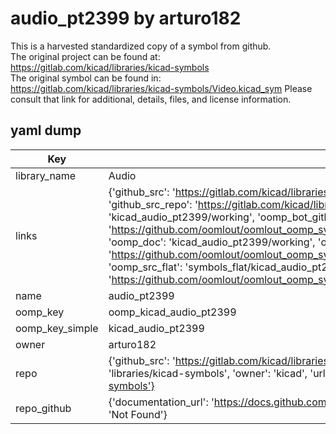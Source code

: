 # audio_pt2399 by arturo182  
This is a harvested standardized copy of a symbol from github.  
The original project can be found at:  
https://gitlab.com/kicad/libraries/kicad-symbols  
The original symbol can be found in:
https://gitlab.com/kicad/libraries/kicad-symbols/Video.kicad_sym
Please consult that link for additional, details, files, and license information.  
## yaml dump  
| Key | Value |  
| --- | --- |  
| library_name | Audio |  
| links | {'github_src': 'https://gitlab.com/kicad/libraries/kicad-symbols/Video.kicad_sym', 'github_src_repo': 'https://gitlab.com/kicad/libraries/kicad-symbols', 'oomp_bot': 'kicad_audio_pt2399/working', 'oomp_bot_github': 'https://github.com/oomlout/oomlout_oomp_symbol_bot/tree/main/kicad_audio_pt2399/working', 'oomp_doc': 'kicad_audio_pt2399/working', 'oomp_doc_github': 'https://github.com/oomlout/oomlout_oomp_symbol_doc/tree/main/kicad_audio_pt2399/working', 'oomp_src_flat': 'symbols_flat/kicad_audio_pt2399/working', 'oomp_src_flat_github': 'https://github.com/oomlout/oomlout_oomp_symbol_src/tree/main/kicad_audio_pt2399/working'} |  
| name | audio_pt2399 |  
| oomp_key | oomp_kicad_audio_pt2399 |  
| oomp_key_simple | kicad_audio_pt2399 |  
| owner | arturo182 |  
| repo | {'github_src': 'https://gitlab.com/kicad/libraries/kicad-symbols/Video.kicad_sym', 'name': 'libraries/kicad-symbols', 'owner': 'kicad', 'url': 'https://gitlab.com/kicad/libraries/kicad-symbols'} |  
| repo_github | {'documentation_url': 'https://docs.github.com/rest/repos/repos#get-a-repository', 'message': 'Not Found'} |  

